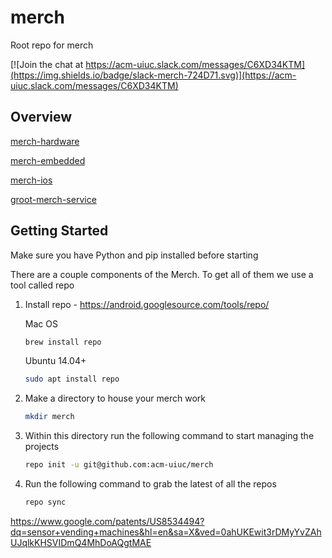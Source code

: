 # merch
Root repo for merch

[![Join the chat at https://acm-uiuc.slack.com/messages/C6XD34KTM](https://img.shields.io/badge/slack-merch-724D71.svg)](https://acm-uiuc.slack.com/messages/C6XD34KTM)

## Overview 

[merch-hardware](https://github.com/acm-uiuc/merch-hardware)

[merch-embedded](https://github.com/acm-uiuc/merch-embedded)

[merch-ios](https://github.com/acm-uiuc/merch-ios)

[groot-merch-service](https://github.com/acm-uiuc/groot-merch-service)


## Getting Started

Make sure you have Python and pip installed before starting 

There are a couple components of the Merch. To get all of them we use a tool called repo 

1. Install repo - https://android.googlesource.com/tools/repo/

    Mac OS
    ```sh
    brew install repo 
    ```

    Ubuntu 14.04+
    ```sh    
    sudo apt install repo

    ```
2. Make a directory to house your merch work
    ```sh
    mkdir merch
    ```
    
3. Within this directory run the following command to start managing the projects

    ```sh    
    repo init -u git@github.com:acm-uiuc/merch
    ```
    
4. Run the following command to grab the latest of all the repos 

    ```sh    
    repo sync
    ```
https://www.google.com/patents/US8534494?dq=sensor+vending+machines&hl=en&sa=X&ved=0ahUKEwit3rDMyYvZAhUJqlkKHSVIDmQ4MhDoAQgtMAE
